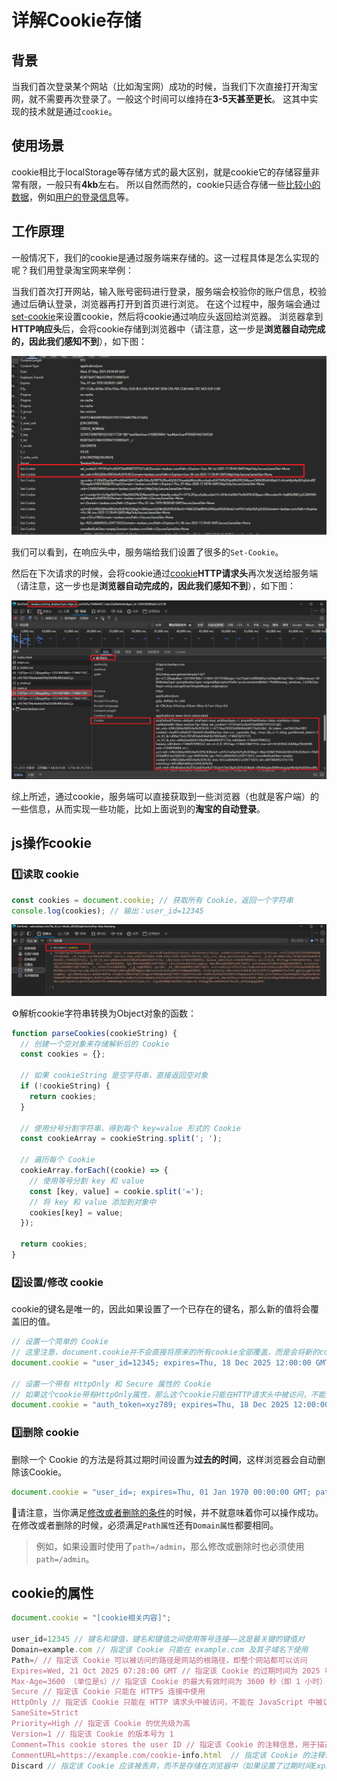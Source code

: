 # 详解Cookie存储
## 背景
当我们首次登录某个网站（比如淘宝网）成功的时候，当我们下次直接打开淘宝网，就不需要再次登录了。一般这个时间可以维持在**3-5天甚至更长**。
这其中实现的技术就是通过`cookie`。

## 使用场景
cookie相比于localStorage等存储方式的最大区别，就是cookie它的存储容量非常有限，一般只有**4kb**左右。
所以自然而然的，cookie只适合存储一些<u>比较小的数据</u>，例如<u>用户的登录信息</u>等。

## 工作原理
一般情况下，我们的cookie是通过服务端来存储的。这一过程具体是怎么实现的呢？我们用登录淘宝网来举例：

当我们首次打开网站，输入账号密码进行登录，服务端会校验你的账户信息，校验通过后确认登录，浏览器再打开到首页进行浏览。
在这个过程中，服务端会通过<u>set-cookie</u>来设置cookie，然后将cookie通过响应头返回给浏览器。
浏览器拿到**HTTP响应头**后，会将cookie存储到浏览器中（请注意，这一步是**浏览器自动完成的，因此我们感知不到**），如下图：

![HTTP响应头中的Set-Cookie](./images/cookie1.png)

我们可以看到，在响应头中，服务端给我们设置了很多的`Set-Cookie`。

然后在下次请求的时候，会将cookie通过<u>cookie</u>**HTTP请求头**再次发送给服务端（请注意，这一步也是**浏览器自动完成的，因此我们感知不到**），如下图：

![HTTP请求头中的Cookie](./images/cookie2.png)

综上所述，通过cookie，服务端可以直接获取到一些浏览器（也就是客户端）的一些信息，从而实现一些功能，比如上面说到的**淘宝的自动登录**。

## js操作cookie
### 1️⃣读取 cookie
```javascript
const cookies = document.cookie; // 获取所有 Cookie，返回一个字符串
console.log(cookies); // 输出：user_id=12345
```
![读取cookie](./images/cookie3.png)

⚙️解析cookie字符串转换为Object对象的函数：
```javascript
function parseCookies(cookieString) {
  // 创建一个空对象来存储解析后的 Cookie
  const cookies = {};

  // 如果 cookieString 是空字符串，直接返回空对象
  if (!cookieString) {
    return cookies;
  }

  // 使用分号分割字符串，得到每个 key=value 形式的 Cookie
  const cookieArray = cookieString.split('; ');

  // 遍历每个 Cookie
  cookieArray.forEach((cookie) => {
    // 使用等号分割 key 和 value
    const [key, value] = cookie.split('=');
    // 将 key 和 value 添加到对象中
    cookies[key] = value;
  });

  return cookies;
}
```
### 2️⃣设置/修改 cookie
cookie的键名是唯一的，因此如果设置了一个已存在的键名，那么新的值将会覆盖旧的值。
```javascript
// 设置一个简单的 Cookie
// 这里注意，document.cookie并不会直接将原来的所有cookie全部覆盖，而是会将新的cookie追加到原来的cookie后面
document.cookie = "user_id=12345; expires=Thu, 18 Dec 2025 12:00:00 GMT; path=/"; 

// 设置一个带有 HttpOnly 和 Secure 属性的 Cookie
// 如果这个cookie带有HttpOnly属性，那么这个cookie只能在HTTP请求头中被访问，不能在JavaScript中被访问，也就是说无法通过document.cookie来获取这个cookie的值（比如下面的auth_token）
document.cookie = "auth_token=xyz789; expires=Thu, 18 Dec 2025 12:00:00 GMT; path=/; secure; httponly";
```
### 3️⃣删除 cookie
删除一个 Cookie 的方法是将其过期时间设置为**过去的时间**，这样浏览器会自动删除该Cookie。
```javascript
document.cookie = "user_id=; expires=Thu, 01 Jan 1970 00:00:00 GMT; path=/";
```
📌请注意，当你满足<u>修改或者删除的条件</u>的时候，并不就意味着你可以操作成功。在修改或者删除的时候，必须满足`Path属性`还有`Domain属性`都要相同。

> 例如，如果设置时使用了`path=/admin`，那么修改或删除时也必须使用`path=/admin`。

## cookie的属性

```javascript
document.cookie = "[cookie相关内容]";

user_id=12345 // 键名和键值，键名和键值之间使用等号连接——这是最关键的键值对
Domain=example.com // 指定该 Cookie 只能在 example.com 及其子域名下使用
Path=/ // 指定该 Cookie 可以被访问的路径是网站的根路径，即整个网站都可以访问
Expires=Wed, 21 Oct 2025 07:28:00 GMT // 指定该 Cookie 的过期时间为 2025 年 10 月 21 日上午 7:28:00
Max-Age=3600 （单位是s）// 指定该 Cookie 的最大有效时间为 3600 秒（即 1 小时）
Secure // 指定该 Cookie 只能在 HTTPS 连接中使用
HttpOnly // 指定该 Cookie 只能在 HTTP 请求头中被访问，不能在 JavaScript 中被访问
SameSite=Strict
Priority=High // 指定该 Cookie 的优先级为高
Version=1 // 指定该 Cookie 的版本号为 1
Comment=This cookie stores the user ID // 指定该 Cookie 的注释信息，用于描述该 Cookie 的用途
CommentURL=https://example.com/cookie-info.html  // 指定该 Cookie 的注释信息的 URL，用于提供更多关于该 Cookie 的信息
Discard // 指定该 Cookie 应该被丢弃，而不是存储在浏览器中（如果设置了过期时间Expires或者最大有效时间Max-Age，那么一般就不需要设置Discard）
```
